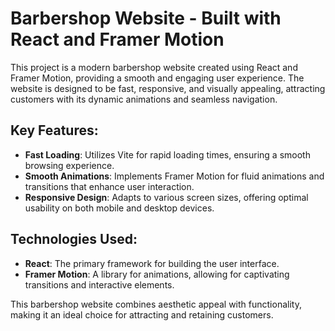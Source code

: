 # Barbershop Website - Built with React and Framer Motion

This project is a modern barbershop website created using React and Framer Motion, providing a smooth and engaging user experience. The website is designed to be fast, responsive, and visually appealing, attracting customers with its dynamic animations and seamless navigation.

## Key Features:

- **Fast Loading**: Utilizes Vite for rapid loading times, ensuring a smooth browsing experience.
- **Smooth Animations**: Implements Framer Motion for fluid animations and transitions that enhance user interaction.
- **Responsive Design**: Adapts to various screen sizes, offering optimal usability on both mobile and desktop devices.

## Technologies Used:

- **React**: The primary framework for building the user interface.
- **Framer Motion**: A library for animations, allowing for captivating transitions and interactive elements.

This barbershop website combines aesthetic appeal with functionality, making it an ideal choice for attracting and retaining customers.
